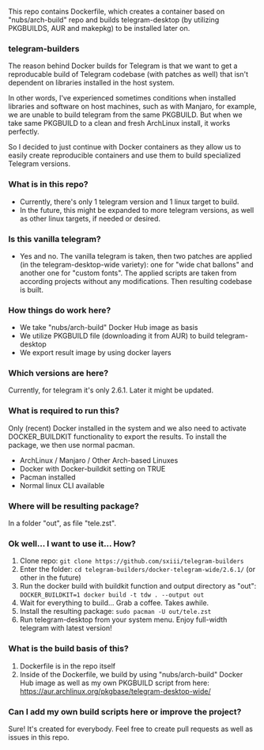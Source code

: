 This repo contains Dockerfile, which creates a container based on "nubs/arch-build" repo and builds telegram-desktop (by utilizing PKGBUILDS, AUR and makepkg) to be installed later on.

### telegram-builders

The reason behind Docker builds for Telegram is that we want to get a reproducable build of Telegram codebase (with patches as well) that isn't dependent on libraries installed in the host system. 

In other words, I've experienced sometimes conditions when installed libraries and software on host machines, such as with Manjaro, for example, we are unable to build telegram from the same PKGBUILD. But when we take same PKGBUILD to a clean and fresh ArchLinux install, it works perfectly.

So I decided to just continue with Docker containers as they allow us to easily create reproducible containers and use them to build specialized Telegram versions.

### What is in this repo?
* Currently, there's only 1 telegram version and 1 linux target to build.
* In the future, this might be expanded to more telegram versions, as well as other linux targets, if needed or desired.

### Is this vanilla telegram?
* Yes and no. The vanilla telegram is taken, then two patches are applied (in the telegram-desktop-wide variety): one for "wide chat ballons" and another one for "custom fonts". The applied scripts are taken from according projects without any modifications. Then resulting codebase is built.

### How things do work here?
* We take "nubs/arch-build" Docker Hub image as basis
* We utilize PKGBUILD file (downloading it from AUR) to build telegram-desktop
* We export result image by using docker layers

### Which versions are here?
Currently, for telegram it's only 2.6.1. Later it might be updated.

### What is required to run this?
Only (recent) Docker installed in the system and we also need to activate DOCKER_BUILDKIT functionality to export the results. To install the package, we then use normal pacman.
* ArchLinux / Manjaro / Other Arch-based Linuxes
* Docker with Docker-buildkit setting on TRUE
* Pacman installed
* Normal linux CLI available

### Where will be resulting package?
In a folder "out", as file "tele.zst".

### Ok well... I want to use it... How?
1) Clone repo: `git clone https://github.com/sxiii/telegram-builders`
2) Enter the folder: `cd telegram-builders/docker-telegram-wide/2.6.1/` (or other in the future)
3) Run the docker build with buildkit function and output directory as "out": `DOCKER_BUILDKIT=1 docker build -t tdw . --output out`
4) Wait for everything to build... Grab a coffee. Takes awhile.
5) Install the resulting package: `sudo pacman -U out/tele.zst`
6) Run telegram-desktop from your system menu. Enjoy full-width telegram with latest version!

### What is the build basis of this?
1) Dockerfile is in the repo itself
2) Inside of the Dockerfile, we build by using "nubs/arch-build" Docker Hub image as well as my own PKGBUILD script from here: https://aur.archlinux.org/pkgbase/telegram-desktop-wide/

### Can I add my own build scripts here or improve the project?
Sure! It's created for everybody. Feel free to create pull requests as well as issues in this repo.
